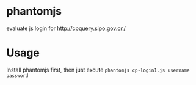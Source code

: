 # phantomjs
evaluate js login for http://cpquery.sipo.gov.cn/

# Usage
Install phantomjs first, then just excute ```phantomjs cp-login1.js username password```
